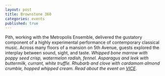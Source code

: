 ```yaml
---
layout: post
title: Brownstone 360
categories: events
published: true
---
```


Pith, working with the Metropolis Ensemble, delivered the gustatory component of a highly experimental
performance of contemporary classical music. Across many floors of a mansion on 5th Avenue, guests explored the
interplay between sound, sight, and taste.
<em>Whipped bone marrow with poppy seed crisp, watermelon radish, fennel. Asparagus and leek with buttermilk, currant, white truffle. Rhubarb and clove with cardamom almond crumble, hopped whipped cream.
Read about the event on [VICE](http://thecreatorsproject.vice.com/blog/upper-east-side-mansion-food-art-concert)</em>.
